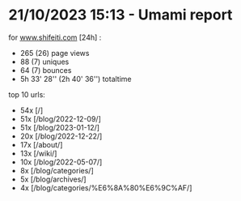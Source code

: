 # 21/10/2023 15:13 - Umami report
for www.shifeiti.com [24h] :

 - 265 (26) page views
 - 88 (7) uniques
 - 64 (7) bounces
 - 5h 33' 28'' (2h 40' 36'') totaltime


top 10 urls:
 - 54x [/]
 - 51x [/blog/2022-12-09/]
 - 51x [/blog/2023-01-12/]
 - 20x [/blog/2022-12-22/]
 - 17x [/about/]
 - 13x [/wiki/]
 - 10x [/blog/2022-05-07/]
 - 8x [/blog/categories/]
 - 5x [/blog/archives/]
 - 4x [/blog/categories/%E6%8A%80%E6%9C%AF/]


